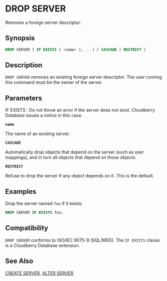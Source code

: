 # DROP SERVER

Removes a foreign server descriptor.

## Synopsis

```sql
DROP SERVER [ IF EXISTS ] <name> [, ...] [ CASCADE | RESTRICT ]
```

## Description

`DROP SERVER` removes an existing foreign server descriptor. The user running this command must be the owner of the server.

## Parameters

IF EXISTS
:   Do not throw an error if the server does not exist. Cloudberry Database issues a notice in this case.

**`name`**

The name of an existing server.

**`CASCADE`**

Automatically drop objects that depend on the server (such as user mappings), and in turn all objects that depend on those objects.

**`RESTRICT`**

Refuse to drop the server if any object depends on it. This is the default.

## Examples

Drop the server named `foo` if it exists:

```sql
DROP SERVER IF EXISTS foo;
```

## Compatibility

`DROP SERVER` conforms to ISO/IEC 9075-9 (SQL/MED). The `IF EXISTS` clause is a Cloudberry Database extension.

## See Also

[CREATE SERVER](/docs/sql-statements/sql-stmt-create-server.md), [ALTER SERVER](/docs/sql-statements/sql-stmt-alter-server.md)



